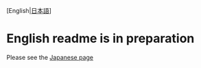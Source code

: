 \[English|[日本語](docs/README_JA.md)\]

# English readme is in preparation

Please see the [Japanese page](docs/README_JA.md)